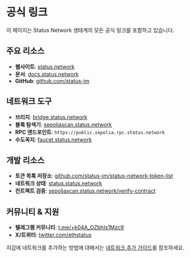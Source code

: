 # 공식 링크

이 페이지는 Status Network 생태계의 모든 공식 링크를 포함하고 있습니다.

## 주요 리소스
- **웹사이트**: [status.network](https://status.network)
- **문서**: [docs.status.network](https://docs.status.network)
- **GitHub**: [github.com/status-im](https://github.com/status-im)

## 네트워크 도구
- **브리지**: [bridge.status.network](https://bridge.status.network)
- **블록 탐색기**: [sepoliascan.status.network](https://sepoliascan.status.network)
- **RPC 엔드포인트**: `https://public.sepolia.rpc.status.network`
- **수도꼭지**: [faucet.status.network](https://faucet.status.network)

## 개발 리소스
- **토큰 목록 저장소**: [github.com/status-im/status-network-token-list](https://github.com/status-im/status-network-token-list)
- **네트워크 상태**: [status.status.network](https://health.status.network)
- **컨트랙트 검증**: [sepoliascan.status.network/verify-contract](https://sepoliascan.status.network/contract-verification)

## 커뮤니티 & 지원
- **텔레그램 커뮤니티**: [t.me/+k04A_OZbhIs1Mzc9](https://t.me)
- **X/트위터**: [twitter.com/ethstatus](https://x.com/statusL2)

지갑에 네트워크를 추가하는 방법에 대해서는 [네트워크 추가 가이드](/general-info/add-status-network)를 참조하세요.
